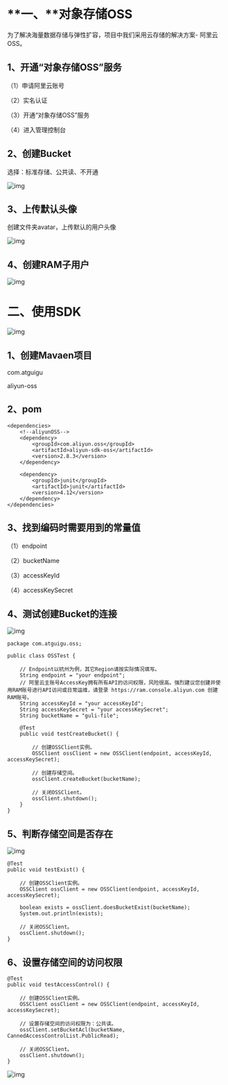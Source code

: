 # **一、****对象存储OSS**

为了解决海量数据存储与弹性扩容，项目中我们采用云存储的解决方案- 阿里云OSS。 

## 1、开通“对象存储OSS”服务

（1）申请阿里云账号

（2）实名认证

（3）开通“对象存储OSS”服务

（4）进入管理控制台

## 2、创建Bucket

选择：标准存储、公共读、不开通

![img](./assets/c4464d0a-5a54-4987-b5c6-8ccfe0535d42.png)

## 3、上传默认头像

创建文件夹avatar，上传默认的用户头像

![img](./assets/f5878678-ada3-4723-b606-7c6f6124db6f.png)

## 4、创建RAM子用户

![img](./assets/e64cdcc4-4c79-4a7c-a918-df3eb8197fb0.png)

# **二、使用SDK**

![img](./assets/933236c2-ad40-4a6b-a65d-64c34ce98cd8.png)

## **1、创建Mavaen项目**

com.atguigu

aliyun-oss

## 2、pom

```
<dependencies>
    <!--aliyunOSS-->
    <dependency>
        <groupId>com.aliyun.oss</groupId>
        <artifactId>aliyun-sdk-oss</artifactId>
        <version>2.8.3</version>
    </dependency>

    <dependency>
        <groupId>junit</groupId>
        <artifactId>junit</artifactId>
        <version>4.12</version>
    </dependency>
</dependencies>
```

## 3、找到编码时需要用到的常量值

（1）endpoint

（2）bucketName

（3）accessKeyId

（4）accessKeySecret

## 4、测试创建Bucket的连接

![img](./assets/365aea23-d7d1-4d15-8adf-2f19c2ec2a4c.png)

```
package com.atguigu.oss;

public class OSSTest {

    // Endpoint以杭州为例，其它Region请按实际情况填写。
    String endpoint = "your endpoint";
    // 阿里云主账号AccessKey拥有所有API的访问权限，风险很高。强烈建议您创建并使用RAM账号进行API访问或日常运维，请登录 https://ram.console.aliyun.com 创建RAM账号。
    String accessKeyId = "your accessKeyId";
    String accessKeySecret = "your accessKeySecret";
    String bucketName = "guli-file";

    @Test
    public void testCreateBucket() {

        // 创建OSSClient实例。
        OSSClient ossClient = new OSSClient(endpoint, accessKeyId, accessKeySecret);

        // 创建存储空间。
        ossClient.createBucket(bucketName);

        // 关闭OSSClient。
        ossClient.shutdown();
    }
}
```

## 5、判断存储空间是否存在

![img](./assets/dfd28318-36a2-4ab2-98fd-cec181189578.png)

```
@Test
public void testExist() {

    // 创建OSSClient实例。
    OSSClient ossClient = new OSSClient(endpoint, accessKeyId, accessKeySecret);

    boolean exists = ossClient.doesBucketExist(bucketName);
    System.out.println(exists);

    // 关闭OSSClient。
    ossClient.shutdown();
}
```

## 6、设置存储空间的访问权限

```
@Test
public void testAccessControl() {

    // 创建OSSClient实例。
    OSSClient ossClient = new OSSClient(endpoint, accessKeyId, accessKeySecret);

    // 设置存储空间的访问权限为：公共读。
    ossClient.setBucketAcl(bucketName, CannedAccessControlList.PublicRead);

    // 关闭OSSClient。
    ossClient.shutdown();
}
```

![img](./assets/c86308b6-edfb-4d0f-9012-8b26cfb3136e.png)